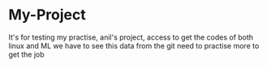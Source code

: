 # My-Project
It's for testing my practise,
anil's project,
access to get the codes of both linux and ML
we have to see this data from the git
need to practise more to get the job
